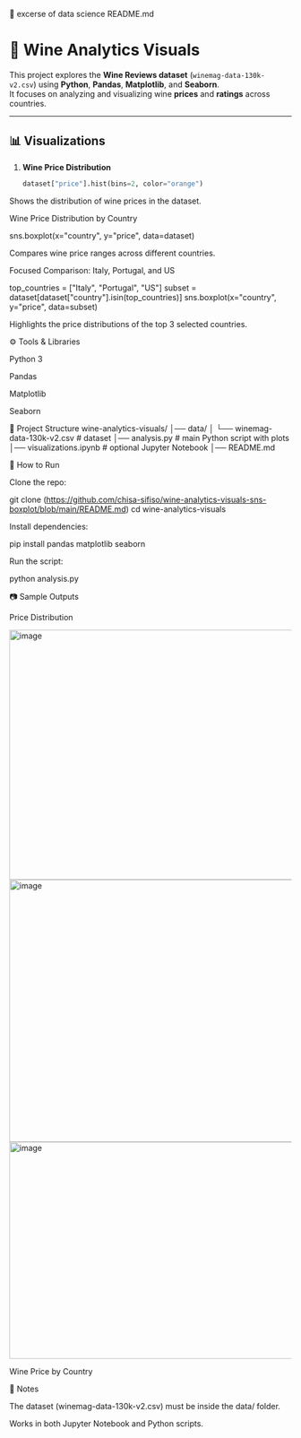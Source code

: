 📄 
excerse of data science 
README.md
# 🍷 Wine Analytics Visuals

This project explores the **Wine Reviews dataset** (`winemag-data-130k-v2.csv`) using **Python**, **Pandas**, **Matplotlib**, and **Seaborn**.  
It focuses on analyzing and visualizing wine **prices** and **ratings** across countries.

---

## 📊 Visualizations

1. **Wine Price Distribution**
   ```python
   dataset["price"].hist(bins=2, color="orange")


Shows the distribution of wine prices in the dataset.

Wine Price Distribution by Country

sns.boxplot(x="country", y="price", data=dataset)


Compares wine price ranges across different countries.

Focused Comparison: Italy, Portugal, and US

top_countries = ["Italy", "Portugal", "US"]
subset = dataset[dataset["country"].isin(top_countries)]
sns.boxplot(x="country", y="price", data=subset)


Highlights the price distributions of the top 3 selected countries.

⚙️ Tools & Libraries

Python 3

Pandas

Matplotlib

Seaborn

📂 Project Structure
wine-analytics-visuals/
│── data/
│   └── winemag-data-130k-v2.csv   # dataset
│── analysis.py                    # main Python script with plots
│── visualizations.ipynb           # optional Jupyter Notebook
│── README.md

🚀 How to Run

Clone the repo:

git clone (https://github.com/chisa-sifiso/wine-analytics-visuals-sns-boxplot/blob/main/README.md)
cd wine-analytics-visuals


Install dependencies:

pip install pandas matplotlib seaborn


Run the script:

python analysis.py

📷 Sample Outputs

Price Distribution

<img width="649" height="446" alt="image" src="https://github.com/user-attachments/assets/3c430814-540c-4522-a387-23d0e13b6f29" />
<img width="658" height="468" alt="image" src="https://github.com/user-attachments/assets/0edc0797-dd8d-4153-acec-5092f78c0e19" />
<img width="523" height="387" alt="image" src="https://github.com/user-attachments/assets/caf69ef1-c00e-42b6-9834-8fbaa75e3674" />

Wine Price by Country


📌 Notes

The dataset (winemag-data-130k-v2.csv) must be inside the data/ folder.

Works in both Jupyter Notebook and Python scripts.
